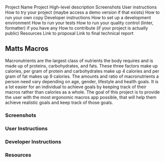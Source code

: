 Project Name
Project High-level description
Screenshots
User instructions
How to try your project (maybe access a demo version if that exists)
How to run your own copy
Developer instructions
How to set up a development environment
How to run your tests
How to run your quality control (linter, formatter) if you have any
How to contribute (if your project is actually public)
Resources
Link to proposal
Link to final technical report

## Matts Macros
Macronutrients are the largest class of nutrients the body requires and is made up of proteins, carbohydrates, and fats.
These three factors make up calories, per gram of protein and carbohydrates make up 4 calories and per gram of fat makes 
up 9 calories. The amounts and ratio of macronutrients a person need vary depending on age, gender, lifestyle and health 
goals. It is a lot easier for an individual to achieve goals by keeping track of their macros rather than calories as a
whole. The	goal	of	this	project	is	to	provide	the	user	with	the	most	ergonomic	macros	app	possible, that will help
them achieve realistic goals and keep track of those goals. 

### Screenshots


### User Instructions

### Developer Instructions

### Resources


